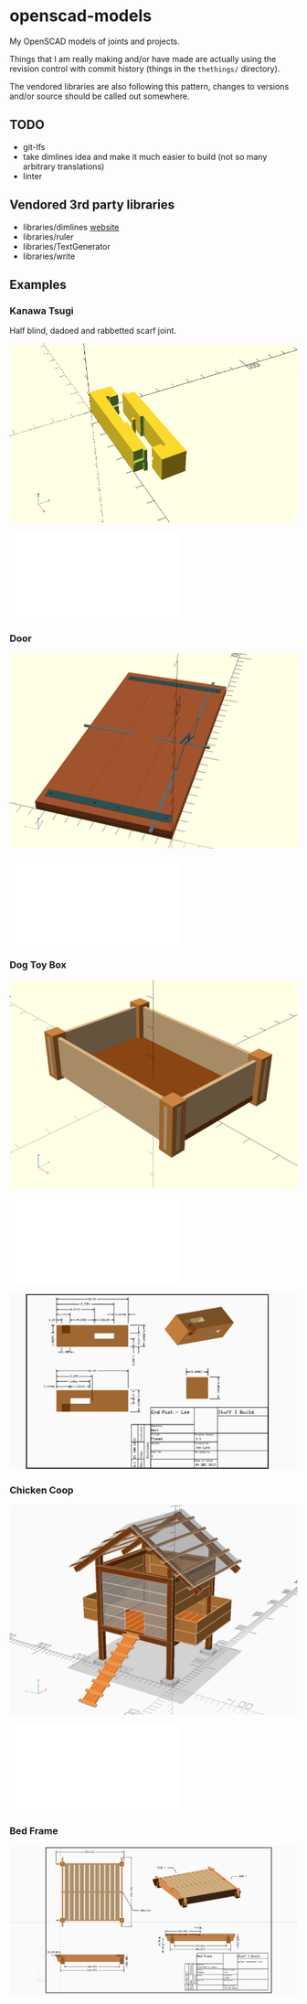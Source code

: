 # openscad-models

My OpenSCAD models of joints and projects.

Things that I am really making and/or have made are actually using
the revision control with commit history (things in the `thethings/` directory).

The vendored libraries are also following this pattern, changes to versions and/or source
should be called out somewhere.

## TODO
- git-lfs
- take dimlines idea and make it much easier to build (not so many arbitrary translations)
- linter

## Vendored 3rd party libraries

- libraries/dimlines [website](http://www.cannymachines.com/entries/9/openscad_dimensioned_drawings)
- libraries/ruler
- libraries/TextGenerator
- libraries/write

## Examples

### Kanawa Tsugi
Half blind, dadoed and rabbetted scarf joint.

![kanawa_tsugi.png](joints/japanese/tsugite/kanawa_tsugi.png "kanawa_tsugi.png")

![kanawa_tsugi.stl](joints/japanese/tsugite/kanawa_tsugi.stl "kanawa_tsugi.stl")

### Door

![door.png](doors/basic-1/door.png "door.png")

![door.stl](doors/basic-1/door.stl "door.stl")

### Dog Toy Box

![dog_toy_box.png](wood-projects/dog-toy-box/dog_toy_box.png "dog_toy_box.png")

![dog_toy_box.stl](wood-projects/dog-toy-box/dog_toy_box.stl "dog_toy_box.stl")

![posts_board_doc.png](wood-projects/dog-toy-box/posts_board_doc.png "posts_board_doc.png")

### Chicken Coop

![chicken_coop.png](projects/chicken-coop/chicken_coop.png "chicken_coop.png")

![chicken_coop.stl](projects/chicken-coop/chicken_coop.stl "chicken_coop.stl")

### Bed Frame

![bed_frame_dimensions.png](thethings/bed-frame-3/images/bed_frame_dimensions.png "bed_frame_dimensions.png")
